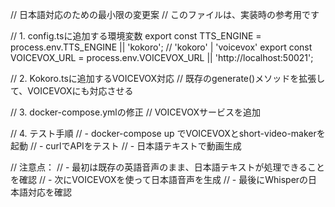 // 日本語対応のための最小限の変更案
// このファイルは、実装時の参考用です

// 1. config.tsに追加する環境変数
export const TTS_ENGINE = process.env.TTS_ENGINE || 'kokoro'; // 'kokoro' | 'voicevox'
export const VOICEVOX_URL = process.env.VOICEVOX_URL || 'http://localhost:50021';

// 2. Kokoro.tsに追加するVOICEVOX対応
// 既存のgenerate()メソッドを拡張して、VOICEVOXにも対応させる

// 3. docker-compose.ymlの修正
// VOICEVOXサービスを追加

// 4. テスト手順
// - docker-compose up でVOICEVOXとshort-video-makerを起動
// - curlでAPIをテスト
// - 日本語テキストで動画生成

// 注意点：
// - 最初は既存の英語音声のまま、日本語テキストが処理できることを確認
// - 次にVOICEVOXを使って日本語音声を生成
// - 最後にWhisperの日本語対応を確認
